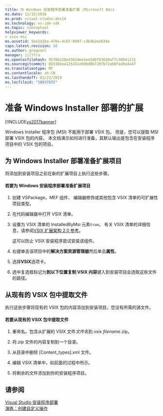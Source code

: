 ```yaml
---
title: 为 Windows 安装程序部署准备扩展 |Microsoft Docs
ms.date: 11/15/2016
ms.prod: visual-studio-dev14
ms.technology: vs-ide-sdk
ms.topic: conceptual
helpviewer_keywords:
- vsix msi
ms.assetid: 5ee2d1ba-478a-4cb7-898f-c3b4b2ee834e
caps.latest.revision: 16
ms.author: gregvanl
manager: jillfra
ms.openlocfilehash: 9576b220ed3624ee1ee5dbf83630affc38041231
ms.sourcegitcommit: 8b538eea125241e9d6d8b7297b72a66faa9a4a47
ms.translationtype: MT
ms.contentlocale: zh-CN
ms.lasthandoff: 01/23/2019
ms.locfileid: "58937835"
---
```

# <a name="preparing-extensions-for-windows-installer-deployment"></a>准备 Windows Installer 部署的扩展
[!INCLUDE[vs2017banner](../includes/vs2017banner.md)]

Windows Installer 程序包 (MSI) 不能用于部署 VSIX 包。 但是，您可以提取 MSI 部署 VSIX 包的内容。 本文档演示如何进行准备，其默认输出是包含在安装程序项目中的 VSIX 包的项目。  
  
## <a name="preparing-an-extension-project-for-windows-installer-deployment"></a>为 Windows Installer 部署准备扩展项目  
 将添加到安装项目之前在新的扩展项目上执行这些步骤。  
  
#### <a name="to-prepare-an-extension-project-for-windows-installer-deployment"></a>若要为 Windows 安装程序部署准备扩展项目  
  
1.  创建 VSPackage，MEF 组件、 编辑器修饰或其他包含 VSIX 清单的可扩展性项目类型。  
  
2.  在代码编辑器中打开 VSIX 清单。  
  
3.  设置为 VSIX 清单的 InstalledByMsi 元素`true`。 有关 VSIX 清单的详细信息，请参阅[VSIX 扩展架构 2.0 参考](../extensibility/vsix-extension-schema-2-0-reference.md)。  
  
     这可以防止 VSIX 安装程序尝试安装该组件。  
  
4.  右键单击该项目中的**解决方案资源管理器**然后单击**属性**。  
  
5.  选择**VSIX**选项卡。  
  
6.  选中复选框标记为**到以下位置复制 VSIX 内容**键入到安装项目会选取这些文件的路径。  
  
## <a name="extracting-files-from-an-existing-vsix-package"></a>从现有的 VSIX 包中提取文件  
 执行这些步骤将现有的 VSIX 包的内容添加到安装项目，您没有所需的源文件。  
  
#### <a name="to-extract-files-from-an-existing-vsix-package"></a>若要从现有的 VSIX 包中提取文件  
  
1.  重命名。包含从扩展的 VSIX 文件*文件名*到.vsix *filename*.zip。  
  
2.  将.zip 文件的内容复制到一个目录。  
  
3.  从目录中删除 [Content_types].xml 文件。  
  
4.  编辑 VSIX 清单中，如前面的过程中所示。  
  
5.  将剩余的文件添加到你的安装程序项目。  
  
## <a name="see-also"></a>请参阅  
 [Visual Studio 安装程序部署](http://msdn.microsoft.com/121be21b-b916-43e2-8f10-8b080516d2a0)   
 [演练：创建自定义操作](http://msdn.microsoft.com/4bd4b63a-2b91-431e-839c-5752443f0eaf)
